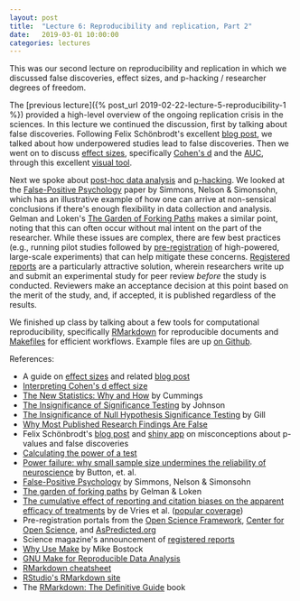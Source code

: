 ```yaml
---
layout: post
title:  "Lecture 6: Reproducibility and replication, Part 2"
date:   2019-03-01 10:00:00
categories: lectures
---
```


This was our second lecture on reproducibility and replication in which we discussed false discoveries, effect sizes, and p-hacking / researcher degrees of freedom. 

<center>
<script async class="speakerdeck-embed" data-id="ce73cc7b18114447b75619411419bd76" data-ratio="1.33333333333333" src="//speakerdeck.com/assets/embed.js"></script>
</center>

The [previous lecture]({% post_url 2019-02-22-lecture-5-reproducibility-1 %}) provided a high-level overview of the ongoing replication crisis in the sciences. In this lecture we continued the discussion, first by talking about false discoveries. Following Felix Schönbrodt's excellent [blog post](http://www.nicebread.de/whats-the-probability-that-a-significant-p-value-indicates-a-true-effect/), we talked about how underpowered studies lead to false discoveries. Then we went on to discuss [effect sizes](https://transparentstats.github.io/guidelines/effectsize.html), specifically [Cohen's d](https://en.wikipedia.org/wiki/Effect_size#Cohen's_d) and the [AUC](https://en.wikipedia.org/wiki/Effect_size#Common_language_effect_size), through this excellent [visual tool](https://rpsychologist.com/d3/cohend/). 

Next we spoke about [post-hoc data analysis](https://en.wikipedia.org/wiki/Post_hoc_analysis) and [p-hacking](https://en.wikipedia.org/wiki/Data_dredging).  We looked at the [False-Positive Psychology](https://papers.ssrn.com/sol3/papers.cfm?abstract_id=1850704) paper by Simmons, Nelson & Simonsohn, which has an illustrative example of how one can arrive at non-sensical conclusions if there's enough flexibility in data collection and analysis. Gelman and Loken's [The Garden of Forking Paths](http://www.stat.columbia.edu/~gelman/research/unpublished/p_hacking.pdf) makes a similar point, noting that this can often occur without mal intent on the part of the researcher. While these issues are complex, there are few best practices (e.g., running pilot studies followed by [pre-registration](https://aspredicted.org) of high-powered, large-scale experiments) that can help mitigate these concerns.
[Registered reports](http://www.sciencemag.org/careers/2015/12/register-your-study-new-publication-option) are a particularly attractive solution, wherein researchers write up and submit an experimental study for peer review *before* the study is conducted. Reviewers make an acceptance decision at this point based on the merit of the study, and, if accepted, it is published regardless of the results.

We finished up class by talking about a few tools for computational reproducibility, specifically [RMarkdown](https://rmarkdown.rstudio.com) for reproducible documents and [Makefiles](https://bost.ocks.org/mike/make/) for efficient workflows. Example files are up
[on Github](https://github.com/jhofman/msd2019/tree/master/lectures/lecture_6).


References:

* A guide on [effect sizes](https://transparentstats.github.io/guidelines/effectsize.html) and related [blog post](https://transparentstatistics.org/2018/07/05/meanings-effect-size/)
* [Interpreting Cohen's d effect size](https://rpsychologist.com/d3/cohend/)
* [The New Statistics: Why and How](https://journals.sagepub.com/doi/pdf/10.1177/0956797613504966) by Cummings
* [The Insignificance of Significance Testing](https://www.jstor.org/stable/3802789?seq=1#metadata_info_tab_contents) by Johnson
* [The Insignificance of Null Hypothesis Significance Testing](https://journals.sagepub.com/doi/abs/10.1177/106591299905200309) by Gill
* [Why Most Published Research Findings Are False](http://journals.plos.org/plosmedicine/article/file?id=10.1371/journal.pmed.0020124&type=printable)
* Felix Schönbrodt's [blog post](http://www.nicebread.de/whats-the-probability-that-a-significant-p-value-indicates-a-true-effect/) and 
[shiny app](http://shinyapps.org/apps/PPV/) on misconceptions about p-values and false discoveries
* [Calculating the power of a test](http://www.cyclismo.org/tutorial/R/power.html)
* [Power failure: why small sample size undermines the reliability of neuroscience](http://www.nature.com/nrn/journal/v14/n5/pdf/nrn3475.pdf) by Button, et. al.
* [False-Positive Psychology](https://papers.ssrn.com/sol3/papers.cfm?abstract_id=1850704) by Simmons, Nelson & Simonsohn
* [The garden of forking paths](http://www.stat.columbia.edu/~gelman/research/unpublished/p_hacking.pdf) by Gelman & Loken
* [The cumulative effect of reporting and citation biases on the apparent efficacy of treatments](https://www.cambridge.org/core/journals/psychological-medicine/article/cumulative-effect-of-reporting-and-citation-biases-on-the-apparent-efficacy-of-treatments-the-case-of-depression/71D73CADE32C0D3D996DABEA3FCDBF57/core-reader) by de Vries et al. ([popular coverage](https://www.nytimes.com/2018/09/24/upshot/publication-bias-threat-to-science.html?em_pos=small&emc=edit_up_20180924&nl=upshot&nl_art=0&nlid=57978065emc%3Dedit_up_20180924&ref=headline&te=1))
* Pre-registration portals from the [Open Science Framework](https://osf.io/registries/), [Center for Open Science](https://cos.io/prereg/), and [AsPredicted.org](https://aspredicted.org/index.php)
* Science magazine's announcement of [registered reports](http://www.sciencemag.org/careers/2015/12/register-your-study-new-publication-option)
* [Why Use Make](https://bost.ocks.org/mike/make/) by Mike Bostock
* [GNU Make for Reproducible Data Analysis](http://zmjones.com/make/)
* [RMarkdown cheatsheet](https://www.rstudio.com/wp-content/uploads/2015/02/rmarkdown-cheatsheet.pdf)
* [RStudio's RMarkdown site](https://rmarkdown.rstudio.com/)
* The [RMarkdown: The Definitive Guide](https://bookdown.org/yihui/rmarkdown/) book

<!-- measures of effect size rosenthal https://books.google.com/books?hl=en&lr=&id=p-aFAwAAQBAJ&oi=fnd&pg=PA231&dq=parametric+measure+of+effect+size+rosenthal&ots=TVzKQfiJTJ&sig=JwandSbd84lwhv0BeK0O9FX8k70#v=onepage&q&f=false -->